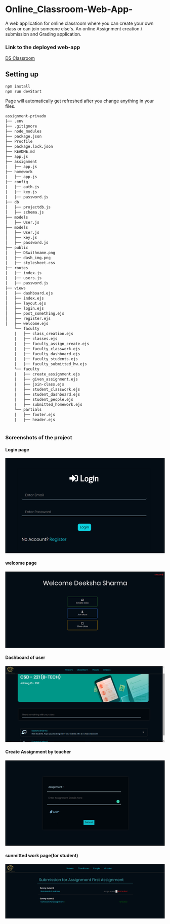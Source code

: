 
# Online_Classroom-Web-App-
A web application for online classroom where you can create your own class or can join someone else's. An online Assignment creation / submission and Grading application.

### Link to the deployed web-app
[DS Classroom](https://dsvirtualclassroom.herokuapp.com/)

## Setting up

    npm install
    npm run devStart

Page will automatically get refreshed after you change anything in your files.

```
assignment-privado
├── .env
├── .gitignore
├── node_modules
├── package.json
├── Procfile
├── package.lock.json
├── README.md
├── app.js
├── assignment
│   ├── app.js
├── homework
│   ├── app.js
├── config
│   ├── auth.js
│   ├── key.js
│   ├── password.js
├── db
│   ├── projectdb.js
│   ├── schema.js
├── models
│   ├── User.js
├── models
│   ├── User.js
│   ├── key.js
│   ├── password.js
├── public
│   ├── DSwithname.png
│   ├── dash_img.png
│   ├── stylesheet.css
├── routes
│   ├── index.js
│   ├── users.js
│   ├── password.js
├── views
│   ├── dashboard.ejs
│   ├── index.ejs
│   ├── layout.ejs
│   ├── login.ejs
│   ├── post_something.ejs
│   ├── register.ejs
│   ├── welcome.ejs
    └── faculty
    |   ├── class_creation.ejs
    |   ├── classes.ejs
    |   ├── faculty_assign_create.ejs
    |   ├── faculty_classwork.ejs
    |   ├── faculty_dashboard.ejs
    |   ├── faculty_students.ejs
    |   ├── faculty_submitted_hw.ejs
    └── faculty
    |   ├── create_assignment.ejs
    |   ├── given_assignment.ejs
    |   ├── join-class.ejs
    |   ├── student_classwork.ejs
    |   ├── student_dashboard.ejs
    |   ├── student_people.ejs
    |   ├── submitted_homework.ejs
    └── partials
    |   ├── footer.ejs
    |   ├── header.ejs
    
```
### Screenshots of the project

#### Login page
![login image](./public/login.png)

#### welcome page
![welcome image](./public/wecome.png)

#### Dashboard of user
![dashboard](./public/dashboard.png)

#### Create Assignment by teacher
![assignment creation](./public/create_assign.png)

#### sunmitted work page(for student)
![submitted work](./public/marks.png)
